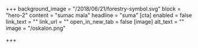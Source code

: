 +++
background_image = "/2018/06/21/forestry-symbol.svg"
block = "hero-2"
content = "sumac mala"
headline = "suma"
[cta]
enabled = false
link_text = ""
link_url = ""
open_in_new_tab = false
[image]
alt_text = ""
image = "/oskalon.png"

+++
